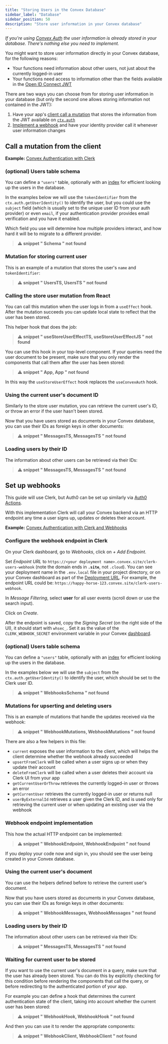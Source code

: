 ```yaml
---
title: "Storing Users in the Convex Database"
sidebar_label: "Database"
sidebar_position: 50
description: "Store user information in your Convex database"
---
```














_If you're using [Convex Auth](/auth/convex-auth.mdx) the user information is
already stored in your database. There's nothing else you need to implement._

You might want to store user information directly in your Convex database, for
the following reasons:

- Your functions need information about other users, not just about the
  currently logged-in user
- Your functions need access to information other than the fields available in
  the [Open ID Connect JWT](/auth/functions-auth.mdx)

There are two ways you can choose from for storing user information in your
database (but only the second one allows storing information not contained in
the JWT):

1. Have your app's [client call a mutation](#call-a-mutation-from-the-client)
   that stores the information from the JWT available on
   [`ctx.auth`](/api/interfaces/server.Auth)
2. [Implement a webhook](#set-up-webhooks) and have your identity provider call
   it whenever user information changes

## Call a mutation from the client

**Example:**
[Convex Authentication with Clerk](https://github.com/get-convex/convex-demos/tree/main/users-and-clerk)

### (optional) Users table schema

You can define a `"users"` table, optionally with an
[index](/database/reading-data/indexes/indexes.md) for efficient looking up the
users in the database.

In the examples below we will use the `tokenIdentifier` from the
`ctx.auth.getUserIdentity()` to identify the user, but you could use the
`subject` field (which is usually set to the unique user ID from your auth
provider) or even `email`, if your authentication provider provides email
verification and you have it enabled.

Which field you use will determine how multiple providers interact, and how hard
it will be to migrate to a different provider.

> **⚠ snippet " Schema " not found**

### Mutation for storing current user

This is an example of a mutation that stores the user's `name` and
`tokenIdentifier`:

> **⚠ snippet " UsersTS, UsersTS " not found**

### Calling the store user mutation from React

You can call this mutation when the user logs in from a `useEffect` hook. After
the mutation succeeds you can update local state to reflect that the user has
been stored.

This helper hook that does the job:

> **⚠ snippet " useStoreUserEffectTS, useStoreUserEffectJS " not found**

You can use this hook in your top-level component. If your queries need the user
document to be present, make sure that you only render the components that call
them after the user has been stored:

> **⚠ snippet " App, App " not found**

In this way the `useStoreUserEffect` hook replaces the `useConvexAuth` hook.

### Using the current user's document ID

Similarly to the store user mutation, you can retrieve the current user's ID, or
throw an error if the user hasn't been stored.

Now that you have users stored as documents in your Convex database, you can use
their IDs as foreign keys in other documents:

> **⚠ snippet " MessagesTS, MessagesTS " not found**

### Loading users by their ID

The information about other users can be retrieved via their IDs:

> **⚠ snippet " MessagesTS, MessagesTS " not found**

## Set up webhooks

This guide will use Clerk, but Auth0 can be set up similarly via
[Auth0 Actions](https://auth0.com/docs/customize/actions/actions-overview).

With this implementation Clerk will call your Convex backend via an HTTP
endpoint any time a user signs up, updates or deletes their account.

**Example:**
[Convex Authentication with Clerk and Webhooks](https://github.com/get-convex/convex-demos/tree/main/users-and-clerk-webhooks)

### Configure the webhook endpoint in Clerk

On your Clerk dashboard, go to _Webhooks_, click on _+ Add Endpoint_.

Set _Endpoint URL_ to
`https://<your deployment name>.convex.site/clerk-users-webhook` (note the
domain ends in **`.site`**, not `.cloud`). You can see your deployment name in
the `.env.local` file in your project directory, or on your Convex dashboard as
part of the [Deployment URL](/dashboard/deployments/settings.md). For example,
the endpoint URL could be:
`https://happy-horse-123.convex.site/clerk-users-webhook`.

In _Message Filtering_, select **user** for all user events (scroll down or use
the search input).

Click on _Create_.

After the endpoint is saved, copy the _Signing Secret_ (on the right side of the
UI), it should start with `whsec_`. Set it as the value of the
`CLERK_WEBHOOK_SECRET` environment variable in your Convex
[dashboard](https://dashboard.convex.dev).

### (optional) Users table schema

You can define a `"users"` table, optionally with an
[index](/database/reading-data/indexes/indexes.md) for efficient looking up the
users in the database.

In the examples below we will use the `subject` from the
`ctx.auth.getUserIdentity()` to identify the user, which should be set to the
Clerk user ID.

> **⚠ snippet " WebhooksSchema " not found**

### Mutations for upserting and deleting users

This is an example of mutations that handle the updates received via the
webhook:

> **⚠ snippet " WebhookMutations, WebhookMutations " not found**

There are also a few helpers in this file:

- `current` exposes the user information to the client, which will helps the
  client determine whether the webhook already succeeded
- `upsertFromClerk` will be called when a user signs up or when they update
  their account
- `deleteFromClerk` will be called when a user deletes their account via Clerk
  UI from your app
- `getCurrentUserOrThrow` retrieves the currently logged-in user or throws an
  error
- `getCurrentUser` retrieves the currently logged-in user or returns null
- `userByExternalId` retrieves a user given the Clerk ID, and is used only for
  retrieving the current user or when updating an existing user via the webhook

### Webhook endpoint implementation

This how the actual HTTP endpoint can be implemented:

> **⚠ snippet " WebhookEndpoint, WebhookEndpoint " not found**

If you deploy your code now and sign in, you should see the user being created
in your Convex database.

### Using the current user's document

You can use the helpers defined before to retrieve the current user's document.

Now that you have users stored as documents in your Convex database, you can use
their IDs as foreign keys in other documents:

> **⚠ snippet " WebhookMessages, WebhookMessages " not found**

### Loading users by their ID

The information about other users can be retrieved via their IDs:

> **⚠ snippet " MessagesTS, MessagesTS " not found**

### Waiting for current user to be stored

If you want to use the current user's document in a query, make sure that the
user has already been stored. You can do this by explicitly checking for this
condition before rendering the components that call the query, or before
redirecting to the authenticated portion of your app.

For example you can define a hook that determines the current authentication
state of the client, taking into account whether the current user has been
stored:

> **⚠ snippet " WebhookHook, WebhookHook " not found**

And then you can use it to render the appropriate components:

> **⚠ snippet " WebhookClient, WebhookClient " not found**
